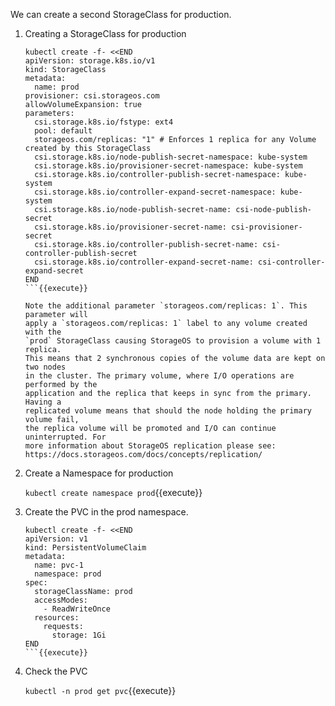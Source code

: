 We can create a second StorageClass for production.

1. Creating a StorageClass for production

    ```
    kubectl create -f- <<END
    apiVersion: storage.k8s.io/v1
    kind: StorageClass
    metadata:
      name: prod
    provisioner: csi.storageos.com
    allowVolumeExpansion: true
    parameters:
      csi.storage.k8s.io/fstype: ext4
      pool: default
      storageos.com/replicas: "1" # Enforces 1 replica for any Volume created by this StorageClass
      csi.storage.k8s.io/node-publish-secret-namespace: kube-system
      csi.storage.k8s.io/provisioner-secret-namespace: kube-system
      csi.storage.k8s.io/controller-publish-secret-namespace: kube-system
      csi.storage.k8s.io/controller-expand-secret-namespace: kube-system
      csi.storage.k8s.io/node-publish-secret-name: csi-node-publish-secret
      csi.storage.k8s.io/provisioner-secret-name: csi-provisioner-secret
      csi.storage.k8s.io/controller-publish-secret-name: csi-controller-publish-secret
      csi.storage.k8s.io/controller-expand-secret-name: csi-controller-expand-secret
    END
    ```{{execute}}

    Note the additional parameter `storageos.com/replicas: 1`. This parameter will
    apply a `storageos.com/replicas: 1` label to any volume created with the
    `prod` StorageClass causing StorageOS to provision a volume with 1 replica.
    This means that 2 synchronous copies of the volume data are kept on two nodes
    in the cluster. The primary volume, where I/O operations are performed by the
    application and the replica that keeps in sync from the primary. Having a
    replicated volume means that should the node holding the primary volume fail,
    the replica volume will be promoted and I/O can continue uninterrupted. For
    more information about StorageOS replication please see:
    https://docs.storageos.com/docs/concepts/replication/

2. Create a Namespace for production

    `kubectl create namespace prod`{{execute}}

3. Create the PVC in the prod namespace.

    ```
    kubectl create -f- <<END
    apiVersion: v1
    kind: PersistentVolumeClaim
    metadata:
      name: pvc-1
      namespace: prod
    spec:
      storageClassName: prod
      accessModes:
        - ReadWriteOnce
      resources:
        requests:
          storage: 1Gi
    END
    ```{{execute}}

4. Check the PVC

    `kubectl -n prod get pvc`{{execute}}

